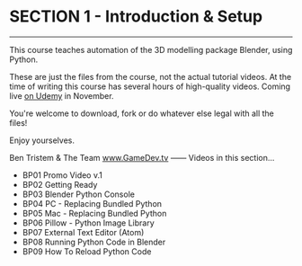 # SECTION 1  - Introduction & Setup

****
This course teaches automation of the 3D modelling package Blender, using Python.

These are just the files from the course, not the actual tutorial videos. At the time of writing this course has several hours of high-quality videos. Coming live [on Udemy](https://www.udemy.com/u/bentristem) in November.

You're welcome to download, fork or do whatever else legal with all the files!

Enjoy yourselves.

Ben Tristem & The Team
www.GameDev.tv
——
Videos in this section...

+ BP01 Promo Video v.1
+ BP02 Getting Ready
+ BP03 Blender Python Console
+ BP04 PC - Replacing Bundled Python
+ BP05 Mac - Replacing Bundled Python
+ BP06 Pillow - Python Image Library
+ BP07 External Text Editor (Atom)
+ BP08 Running Python Code in Blender
+ BP09 How To Reload Python Code
